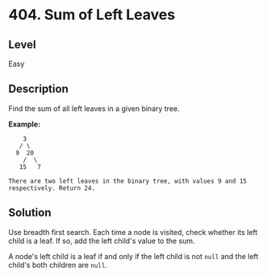 # 404. Sum of Left Leaves
## Level
Easy

## Description
Find the sum of all left leaves in a given binary tree.

**Example:**
```
    3
   / \
  9  20
    /  \
   15   7

There are two left leaves in the binary tree, with values 9 and 15 respectively. Return 24.
```

## Solution
Use breadth first search. Each time a node is visited, check whether its left child is a leaf. If so, add the left child's value to the sum.

A node's left child is a leaf if and only if the left child is not `null` and the left child's both children are `null`.
